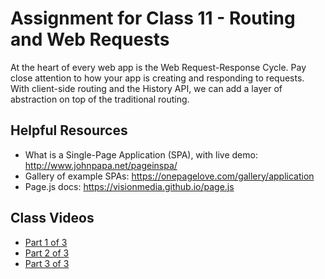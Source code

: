 # Assignment for Class 11 - Routing and Web Requests

At the heart of every web app is the Web Request-Response Cycle. Pay close attention to how your app is creating and responding to requests. With client-side routing and the History API, we can add a layer of abstraction on top of the traditional routing.

## Helpful Resources
- What is a Single-Page Application (SPA), with live demo: http://www.johnpapa.net/pageinspa/
- Gallery of example SPAs: https://onepagelove.com/gallery/application
- Page.js docs: https://visionmedia.github.io/page.js

## Class Videos
 - [Part 1 of 3](https://youtu.be/AlsSmNuxRYc)
 - [Part 2 of 3](https://youtu.be/8EJOJVzQMSQ)
 - [Part 3 of 3](https://youtu.be/qFAl5xoTt9M)
 
